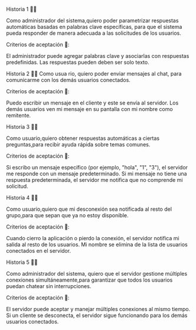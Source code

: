 Historia 1 👨‍💻

Como administrador del sistema,quiero poder parametrizar respuestas automáticas basadas en palabras clave específicas,
para que el sistema pueda responder de manera adecuada a las solicitudes de los usuarios.

Criterios de aceptación 📖:

El administrador puede agregar palabras clave y asociarlas con respuestas predefinidas.
Las respuestas pueden deben ser solo texto.

Historia  2 👨‍💻
Como usua rio, quiero poder enviar mensajes al chat, para comunicarme con los demás usuarios conectados.

Criterios de aceptación 📖:

Puedo escribir un mensaje en el cliente y este se envía al servidor.
Los demás usuarios ven mi mensaje en su pantalla con mi nombre como remitente.

Historia 3 👨‍💻

Como usuario,quiero obtener respuestas automáticas a ciertas preguntas,para recibir ayuda rápida sobre temas comunes.

Criterios de aceptación 📖:

Si escribo un mensaje específico (por ejemplo, "hola", "1", "3"), el servidor me responde con un mensaje predeterminado.
Si mi mensaje no tiene una respuesta predeterminada, el servidor me notifica que no comprende mi solicitud.

Historia 4 👨‍💻

Como usuario,quiero que mi desconexión sea notificada al resto del grupo,para que sepan que ya no estoy disponible.

Criterios de aceptación 📖:

Cuando cierro la aplicación o pierdo la conexión, el servidor notifica mi salida al resto de los usuarios.
Mi nombre se elimina de la lista de usuarios conectados en el servidor.

Historia 5 👨‍💻

Como administrador del sistema, quiero que el servidor gestione múltiples conexiones simultáneamente,para garantizar que todos los usuarios puedan chatear sin interrupciones.

Criterios de aceptación 📖:

El servidor puede aceptar y manejar múltiples conexiones al mismo tiempo.
Si un cliente se desconecta, el servidor sigue funcionando para los demás usuarios conectados.


